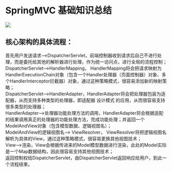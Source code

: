 # SpringMVC 基础知识总结
![](https://images2017.cnblogs.com/blog/411512/201707/411512-20170729103203243-1447701989.png)<br/>
## 核心架构的具体流程：
首先用户发送请求——>DispatcherServlet，前端控制器收到请求后自己不进行处理，而是委托给其他的解析器进行处理，作为统一访问点，进行全局的流程控制；<br/>
DispatcherServlet——>HandlerMapping， HandlerMapping将会把请求映射为HandlerExecutionChain对象（包含一个Handler处理器（页面控制器）对象、多个HandlerInterceptor拦截器）对象，通过这种策略模式，很容易添加新的映射策略；<br/>
DispatcherServlet——>HandlerAdapter，HandlerAdapter将会把处理器包装为适配器，从而支持多种类型的处理器，即适配器 设计模式 的应用，从而很容易支持很多类型的处理器；<br/>
HandlerAdapter——>处理器功能处理方法的调用，HandlerAdapter将会根据适配的结果调用真正的处理器的功能处理方法，完成功能处理；并返回一个ModelAndView对象（包含模型数据、逻辑视图名）；<br/>
ModelAndView的逻辑视图名——> ViewResolver， ViewResolver将把逻辑视图名解析为具体的View，通过这种策略模式，很容易更换其他视图技术；<br/>
View——>渲染，View会根据传进来的Model模型数据进行渲染，此处的Model实际是一个Map数据结构，因此很容易支持其他视图技术；<br/>
返回控制权给DispatcherServlet，由DispatcherServlet返回响应给用户，到此一个流程结束。<br/>








































